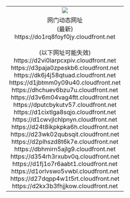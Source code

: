 ﻿<table>
  <tr></tr>
  <tr><td colspan=2 align=center><img src="https://do1rq8foyf0jy.cloudfront.net/Up/oGate.jpg" /></td></tr>
  <tr><td colspan=2 align=center>网门动态网址<br/>(最新)
<br>https://do1rq8foyf0jy.cloudfront.net
<br/><br/>(以下网址可能失效)
<br>https://d2vi0larpcxpiv.cloudfront.net
<br>https://d3paja0zpeskb6.cloudfront.net
<br>https://dk6j4j58qtuad.cloudfront.net
<br>https://d1jbtmm0y09u40.cloudfront.net
<br>https://dhchuev6bzu7u.cloudfront.net
<br>https://d3v6m04vag4ftt.cloudfront.net
<br>https://dputcbykutv57.cloudfront.net
<br>https://d1cixtlga8sqjo.cloudfront.net
<br>https://d1cwvjlchlpnyn.cloudfront.net
<br>https://d24t8ikpkpka6h.cloudfront.net
<br>https://d23wk02qubsqit.cloudfront.net
<br>https://d2plhszd8t6k7e.cloudfront.net
<br>https://dbhmirn5ajlg9.cloudfront.net
<br>https://d354rh3rxubv0q.cloudfront.net
<br>https://d1fj1o7r6aabt1.cloudfront.net
<br>https://d1orlvswo5vwbl.cloudfront.net
<br>https://d27dqpp4w1t5rt.cloudfront.net
<br>https://d2kx3b3fhjjkow.cloudfront.net
    </td>
  </tr>
</table>

